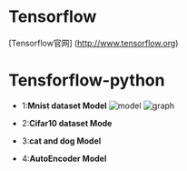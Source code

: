 # Tensorflow
[Tensorflow官网] (http://www.tensorflow.org)

# Tensforflow-python

  * 1:**Mnist dataset Model**
  ![model](https://github.com/wuhao2/Tensorflow-python/blob/master/CNN_Model/CNN_mnist.jpg?raw=true)
  ![graph](https://github.com/wuhao2/Tensorflow-python/blob/master/CNN_Model/tensoflow_graph.jpg?raw=true)
  * 2:**Cifar10 dataset Mode**
  
  
  * 3:**cat and dog Model**
  
  * 4:**AutoEncoder Model**
  
  
